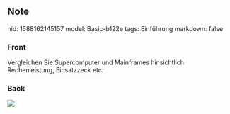 ## Note
nid: 1588162145157
model: Basic-b122e
tags: Einführung
markdown: false

### Front
Vergleichen Sie Supercomputer und Mainframes hinsichtlich Rechenleistung, Einsatzzeck etc.

### Back
<img src="paste-75c5a789f95cb5236412db904f052eb21e74e72a.jpg">
